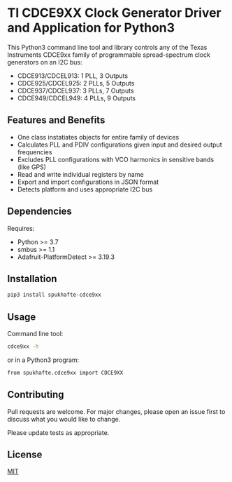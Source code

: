 # TI CDCE9XX Clock Generator Driver and Application for Python3

This Python3 command line tool and library controls any of the Texas Instruments
CDCE9xx family of programmable spread-spectrum clock generators on an I2C bus:
* CDCE913/CDCEL913: 1 PLL, 3 Outputs
* CDCE925/CDCEL925: 2 PLLs, 5 Outputs
* CDCE937/CDCEL937: 3 PLLs, 7 Outputs
* CDCE949/CDCEL949: 4 PLLs, 9 Outputs

## Features and Benefits
* One class instatiates objects for entire family of devices
* Calculates PLL and PDIV configurations given input and desired output frequencies
* Excludes PLL configurations with VCO harmonics in sensitive bands (like GPS)
* Read and write individual registers by name
* Export and import configurations in JSON format
* Detects platform and uses appropriate I2C bus

## Dependencies
Requires:
* Python >= 3.7
* smbus >= 1.1
* Adafruit-PlatformDetect >= 3.19.3

## Installation
```bash
pip3 install spukhafte-cdce9xx
```

## Usage
Command line tool:
```bash
cdce9xx -h
```
or in a Python3 program:
```bash
from spukhafte.cdce9xx import CDCE9XX
```

## Contributing
Pull requests are welcome. For major changes, please open an issue first to discuss
what you would like to change.

Please update tests as appropriate.

## License
[MIT](https://choosealicense.com/licenses/mit/)
